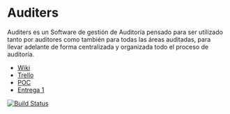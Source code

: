 # Auditers

Auditers es un Software de gestión de Auditoría pensado para ser utilizado tanto por auditores como también para todas las áreas auditadas, para llevar adelante de forma centralizada y organizada todo el proceso de auditoría.

* [Wiki](https://github.com/eschafir/tpi-audites-centralized/wiki)
* [Trello](https://trello.com/b/DpnhgKCe/tip-audites)
* [POC](https://github.com/eschafir/tpi-audites-centralized/blob/master/Prueba%20de%20Concepto.docx)
* [Entrega 1](https://github.com/eschafir/tpi-audites-centralized/blob/master/TIP%20AuditERS%20-%20Entrega%201.docx)

[![Build Status](https://travis-ci.org/eschafir/tip-auditers-dom.svg?branch=master)](https://travis-ci.org/eschafir/tip-auditers-dom)
